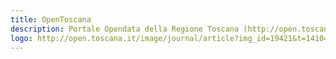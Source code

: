```yaml
---
title: OpenToscana
description: Portale Opendata della Regione Toscana (http://open.toscana.it)
logo: http://open.toscana.it/image/journal/article?img_id=19421&t=1410428553255
---
```

